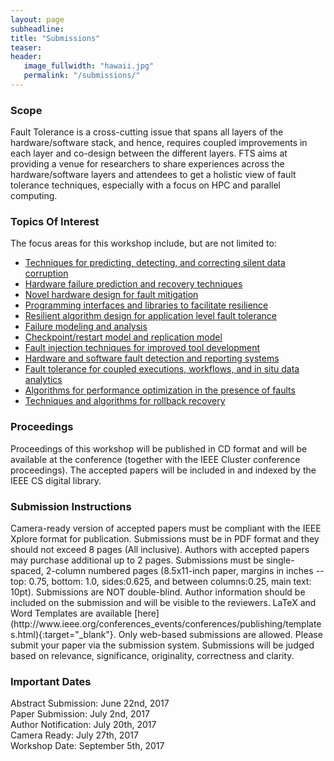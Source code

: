 ```yaml
---
layout: page
subheadline: 
title: "Submissions"
teaser: 
header:
   image_fullwidth: "hawaii.jpg"
   permalink: "/submissions/"
---
```


<h3>Scope</h3>
Fault Tolerance is a cross-cutting issue that spans all layers of the hardware/software stack, and hence, requires coupled improvements in each layer and co-design between the different layers. FTS aims at providing a venue for researchers to share experiences across the hardware/software layers and attendees to get a holistic view of fault tolerance techniques, especially with a focus on HPC and parallel computing.

<h3>Topics Of Interest</h3>
The focus areas for this workshop include, but are not limited to:

- [Techniques for predicting, detecting, and correcting silent data corruption](#scope1)
- [Hardware failure prediction and recovery techniques](#scope2)
- [Novel hardware design for fault mitigation](#scope3)
- [Programming interfaces and libraries to facilitate resilience](#scope4)
- [Resilient algorithm design for application level fault tolerance](#scope5)
- [Failure modeling and analysis](#scope6)
- [Checkpoint/restart model and replication model](#scope7)
- [Fault injection techniques for improved tool development](#scope8)
- [Hardware and software fault detection and reporting systems](#scope9)
- [Fault tolerance for coupled executions, workflows, and in situ data analytics](#scope10)
- [Algorithms for performance optimization in the presence of faults](#scope11)
- [Techniques and algorithms for rollback recovery](#scope12)

<h3>Proceedings</h3>
Proceedings of this workshop will be published in CD format and will be available at the conference (together with the IEEE Cluster conference proceedings). The accepted papers will be included in and indexed by the IEEE CS digital library.

<h3>Submission Instructions</h3>
Camera-ready version of accepted papers must be compliant with the IEEE Xplore format for publication. Submissions must be in PDF format and they should not exceed 8 pages (All inclusive). Authors with accepted papers may purchase additional up to 2 pages. Submissions must be single-spaced, 2-column numbered pages (8.5x11-inch paper, margins in inches -- top: 0.75, bottom: 1.0, sides:0.625, and between columns:0.25, main text: 10pt). Submissions are NOT double-blind. Author information should be included on the submission and will be visible to the reviewers. LaTeX and Word Templates are available [here](http://www.ieee.org/conferences_events/conferences/publishing/templates.html){:target="_blank"}. Only web-based submissions are allowed. Please submit your paper via the submission system. Submissions will be judged based on relevance, significance, originality, correctness and clarity.

<h3>Important Dates</h3>
Abstract Submission:   June 22nd, 2017<br>
Paper Submission:      July 2nd, 2017<br>
Author Notification:   July 20th, 2017<br>
Camera Ready:          July 27th, 2017<br>
Workshop Date:         September 5th, 2017<br>
